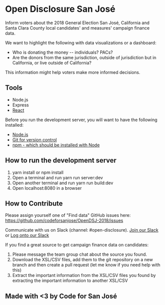 # Open Disclosure San José
Inform voters about the 2018 General Election San José, California and Santa Clara County local candidates' and measures' campaign finance data. 

We want to highlight the following with data visualizations or a dashboard: 
- Who is donating the money -- individuals? PACs? 
- Are the donors from the same jurisdiction, outside of jurisdiction but in California, or live outside of California? 

This information might help voters make more informed decisions.

## Tools
- Node.js
- Express
- [React](https://reactjs.org/)

Before you run the development server, you will want to have the following installed:
- [Node.js](https://nodejs.org/en/)
- [Git for version control](https://git-scm.com/)
- [npm - which should be installed with Node](https://www.npmjs.com/get-npm)
 
## How to run the development server
1. yarn install or npm install
2. Open a terminal and run yarn run server:dev
3. Open another terminal and run yarn run build:dev
4. Open localhost:8080 in a browser

## How to Contribute
Please assign yourself one of "Find data" GitHub issues here:
https://github.com/codeforsanjose/OpenDSJ-2018/issues

Communicate with us on Slack (channel: #open-disclosure). 
[Join our Slack](https://slackin-c4sj.herokuapp.com/) or [Log onto our Slack](https://codeforsanjose.slack.com)

If you find a great source to get campaign finance data on candidates:
1. Please message the team group chat about the source you found.
2. Download the XSL/CSV files, add them to the git repository on a new branch and then create a pull request (let me know if you need help with this)
3. Extract the important information from the XSL/CSV files you found by extracting the important information to another XSL/CSV

## Made with <3 by Code for San José
